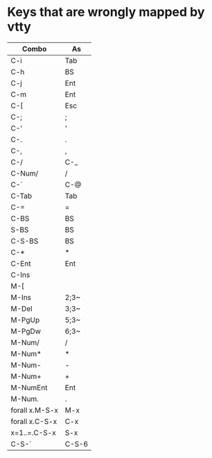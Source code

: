# Keys that are wrongly mapped by vtty

| Combo  | As     |
| ------ | ------ |
| C-i    | Tab    |
| C-h    | BS     |
| C-j    | Ent    |
| C-m    | Ent    |
| C-[    | Esc    |
| C-;    | ;      |
| C-'    | '      |
| C-.    | .      |
| C-,    | ,      |
| C-/    | C-_    |
| C-Num/ | /      |
| C-`    | C-@    |
| C-Tab  | Tab    |
| C-=    | =      |
| C-BS   | BS     |
| S-BS   | BS     |
| C-S-BS | BS     |
| C-*    | *      |
| C-Ent  | Ent    |
| C-Ins  |        |
| M-[    |        |
| M-Ins  | 2;3~   |
| M-Del  | 3;3~   |
| M-PgUp | 5;3~   |
| M-PgDw | 6;3~   |
| M-Num/ | /      |
| M-Num* | *      |
| M-Num- | -      |
| M-Num+ | +      |
| M-NumEnt | Ent  |
| M-Num. | .      |
| forall x.M-S-x | M-x |
| forall x.C-S-x | C-x |
| x=1..=.C-S-x | S-x |
| C-S-` | C-S-6   |